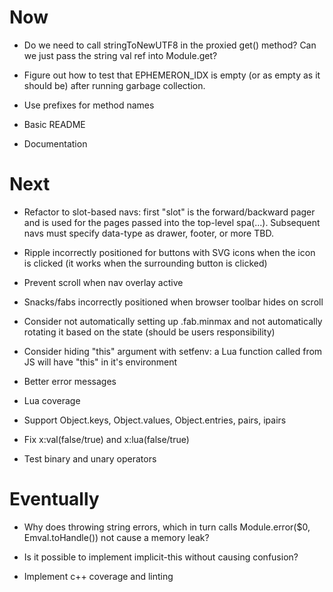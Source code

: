 # Now

- Do we need to call stringToNewUTF8 in the proxied get() method? Can we just
  pass the string val ref into Module.get?

- Figure out how to test that EPHEMERON_IDX is empty (or as empty as it should
  be) after running garbage collection.
- Use prefixes for method names
- Basic README
- Documentation

# Next

- Refactor to slot-based navs: first "slot" is the forward/backward pager and
  is used for the pages passed into the top-level spa(...). Subsequent navs must
  specify data-type as drawer, footer, or more TBD.

- Ripple incorrectly positioned for buttons with SVG icons when the icon is
  clicked (it works when the surrounding button is clicked)
- Prevent scroll when nav overlay active
- Snacks/fabs incorrectly positioned when browser toolbar hides on scroll
- Consider not automatically setting up .fab.minmax and not automatically
  rotating it based on the state (should be users responsibility)

- Consider hiding "this" argument with setfenv: a Lua function called from JS
  will have "this" in it's environment

- Better error messages
- Lua coverage

- Support Object.keys, Object.values,
  Object.entries, pairs, ipairs

- Fix x:val(false/true) and x:lua(false/true)

- Test binary and unary operators

# Eventually

- Why does throwing string errors, which in turn
  calls Module.error($0, Emval.toHandle(<str>))
  not cause a memory leak?

- Is it possible to implement implicit-this
  without causing confusion?

- Implement c++ coverage and linting
